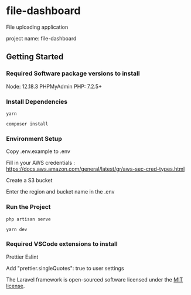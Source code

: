 # file-dashboard

File uploading application

project name: file-dashboard

## Getting Started

### Required Software package versions to install

Node: 12.18.3
PHPMyAdmin
PHP: 7.2.5+

### Install Dependencies

```
yarn
```

```
composer install
```

### Environment Setup

Copy .env.example to .env

Fill in your AWS credentials : https://docs.aws.amazon.com/general/latest/gr/aws-sec-cred-types.html

Create a S3 bucket

Enter the region and bucket name in the .env

### Run the Project

```
php artisan serve
```

```
yarn dev
```

### Required VSCode extensions to install

Prettier
Eslint

Add "prettier.singleQuotes": true to user settings

The Laravel framework is open-sourced software licensed under the [MIT license](https://opensource.org/licenses/MIT).
